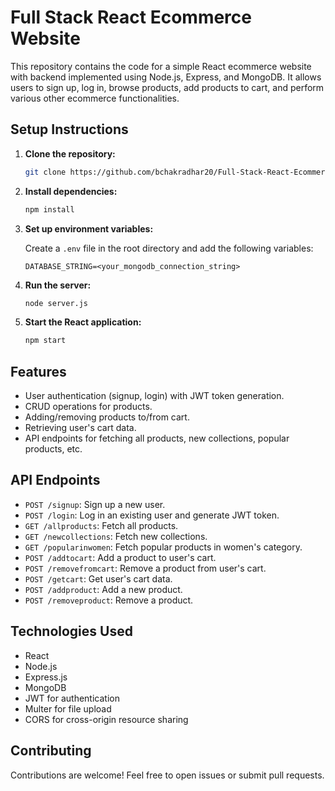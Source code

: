 # Full Stack React Ecommerce Website

This repository contains the code for a simple React ecommerce website with backend implemented using Node.js, Express, and MongoDB. It allows users to sign up, log in, browse products, add products to cart, and perform various other ecommerce functionalities.

## Setup Instructions

1. **Clone the repository:**

   ```bash
   git clone https://github.com/bchakradhar20/Full-Stack-React-Ecommerce-Website.git
   ```

2. **Install dependencies:**

   ```bash
   npm install
   ```

3. **Set up environment variables:**

   Create a `.env` file in the root directory and add the following variables:

   ```
   DATABASE_STRING=<your_mongodb_connection_string>
   ```

4. **Run the server:**

   ```bash
   node server.js
   ```

5. **Start the React application:**

   ```bash
   npm start
   ```

## Features

- User authentication (signup, login) with JWT token generation.
- CRUD operations for products.
- Adding/removing products to/from cart.
- Retrieving user's cart data.
- API endpoints for fetching all products, new collections, popular products, etc.

## API Endpoints

- `POST /signup`: Sign up a new user.
- `POST /login`: Log in an existing user and generate JWT token.
- `GET /allproducts`: Fetch all products.
- `GET /newcollections`: Fetch new collections.
- `GET /popularinwomen`: Fetch popular products in women's category.
- `POST /addtocart`: Add a product to user's cart.
- `POST /removefromcart`: Remove a product from user's cart.
- `POST /getcart`: Get user's cart data.
- `POST /addproduct`: Add a new product.
- `POST /removeproduct`: Remove a product.

## Technologies Used

- React
- Node.js
- Express.js
- MongoDB
- JWT for authentication
- Multer for file upload
- CORS for cross-origin resource sharing

## Contributing

Contributions are welcome! Feel free to open issues or submit pull requests.
